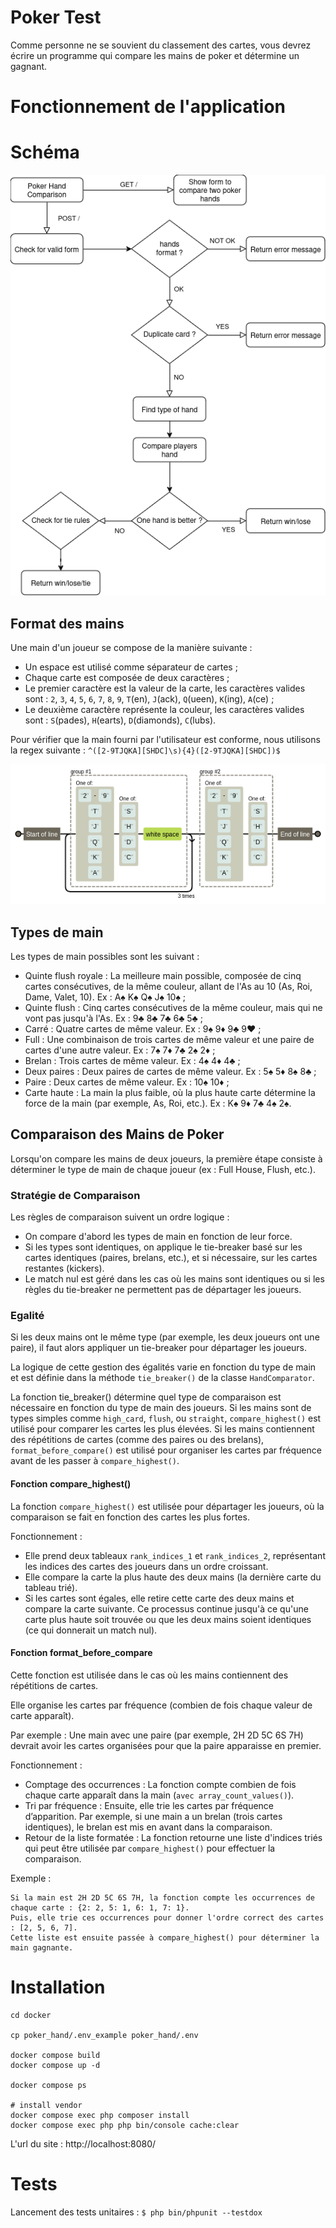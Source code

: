 Poker Test
==========

Comme personne ne se souvient du classement des cartes, vous devrez écrire un programme qui compare les mains de poker et détermine un gagnant.

# Fonctionnement de l'application

# Schéma

![Schema](images/schema.png)

## Format des mains

Une main d'un joueur se compose de la manière suivante :
* Un espace est utilisé comme séparateur de cartes ;
* Chaque carte est composée de deux caractères ;
* Le premier caractère est la valeur de la carte, les caractères valides sont : `2`, `3`, `4`, `5`, `6`, `7`, `8`, `9`, `T`(en), `J`(ack), `Q`(ueen), `K`(ing), `A`(ce) ;
* Le deuxième caractère représente la couleur, les caractères valides sont : `S`(pades), `H`(earts), `D`(diamonds), `C`(lubs).

Pour vérifier que la main fourni par l'utilisateur est conforme, nous utilisons la regex suivante : `^([2-9TJQKA][SHDC]\s){4}([2-9TJQKA][SHDC])$`

![Regex main](images/regex.png)

## Types de main

Les types de main possibles sont les suivant :
* Quinte flush royale : La meilleure main possible, composée de cinq cartes consécutives, de la même couleur, allant de l'As au 10 (As, Roi, Dame, Valet, 10). Ex : A♠ K♠ Q♠ J♠ 10♠ ;
* Quinte flush : Cinq cartes consécutives de la même couleur, mais qui ne vont pas jusqu'à l'As. Ex : 9♣ 8♣ 7♣ 6♣ 5♣ ;
* Carré : Quatre cartes de même valeur. Ex : 9♠ 9♦ 9♣ 9♥ ;
* Full : Une combinaison de trois cartes de même valeur et une paire de cartes d'une autre valeur. Ex : 7♠ 7♦ 7♣ 2♠ 2♦ ;
* Brelan : Trois cartes de même valeur. Ex : 4♠ 4♦ 4♣ ;
* Deux paires : Deux paires de cartes de même valeur. Ex : 5♠ 5♦ 8♠ 8♣ ;
* Paire : Deux cartes de même valeur. Ex : 10♠ 10♦ ;
* Carte haute : La main la plus faible, où la plus haute carte détermine la force de la main (par exemple, As, Roi, etc.). Ex : K♠ 9♦ 7♣ 4♠ 2♠.

## Comparaison des Mains de Poker

Lorsqu'on compare les mains de deux joueurs, la première étape consiste à déterminer le type de main de chaque joueur (ex : Full House, Flush, etc.).

### Stratégie de Comparaison

Les règles de comparaison suivent un ordre logique :

* On compare d'abord les types de main en fonction de leur force.
* Si les types sont identiques, on applique le tie-breaker basé sur les cartes identiques (paires, brelans, etc.), et si nécessaire, sur les cartes restantes (kickers).
* Le match nul est géré dans les cas où les mains sont identiques ou si les règles du tie-breaker ne permettent pas de départager les joueurs.

### Egalité

Si les deux mains ont le même type (par exemple, les deux joueurs ont une paire), il faut alors appliquer un tie-breaker pour départager les joueurs. 

La logique de cette gestion des égalités varie en fonction du type de main et est définie dans la méthode `tie_breaker()` de la classe `HandComparator`. 

La fonction tie_breaker() détermine quel type de comparaison est nécessaire en fonction du type de main des joueurs.
Si les mains sont de types simples comme `high_card`, `flush`, ou `straight`, `compare_highest()` est utilisé pour comparer les cartes les plus élevées.
Si les mains contiennent des répétitions de cartes (comme des paires ou des brelans), `format_before_compare()` est utilisé pour organiser les cartes par fréquence avant de les passer à `compare_highest()`.

#### Fonction compare_highest()

La fonction `compare_highest()` est utilisée pour départager les joueurs, où la comparaison se fait en fonction des cartes les plus fortes.

Fonctionnement :
* Elle prend deux tableaux `rank_indices_1` et `rank_indices_2`, représentant les indices des cartes des joueurs dans un ordre croissant.
* Elle compare la carte la plus haute des deux mains (la dernière carte du tableau trié).
* Si les cartes sont égales, elle retire cette carte des deux mains et compare la carte suivante. Ce processus continue jusqu'à ce qu'une carte plus haute soit trouvée ou que les deux mains soient identiques (ce qui donnerait un match nul).

#### Fonction format_before_compare

Cette fonction est utilisée dans le cas où les mains contiennent des répétitions de cartes.

Elle organise les cartes par fréquence (combien de fois chaque valeur de carte apparaît). 

Par exemple : Une main avec une paire (par exemple, 2H 2D 5C 6S 7H) devrait avoir les cartes organisées pour que la paire apparaisse en premier.

Fonctionnement :
* Comptage des occurrences : La fonction compte combien de fois chaque carte apparaît dans la main (`avec array_count_values()`).
* Tri par fréquence : Ensuite, elle trie les cartes par fréquence d’apparition. Par exemple, si une main a un brelan (trois cartes identiques), le brelan est mis en avant dans la comparaison.
* Retour de la liste formatée : La fonction retourne une liste d'indices triés qui peut être utilisée par `compare_highest()` pour effectuer la comparaison.

Exemple :
```
Si la main est 2H 2D 5C 6S 7H, la fonction compte les occurrences de chaque carte : {2: 2, 5: 1, 6: 1, 7: 1}.
Puis, elle trie ces occurrences pour donner l'ordre correct des cartes : [2, 5, 6, 7].
Cette liste est ensuite passée à compare_highest() pour déterminer la main gagnante.
```

# Installation

```
cd docker

cp poker_hand/.env_example poker_hand/.env

docker compose build
docker compose up -d

docker compose ps

# install vendor
docker compose exec php composer install
docker compose exec php php bin/console cache:clear
```

L'url du site : http://localhost:8080/

# Tests

Lancement des tests unitaires : `$ php bin/phpunit --testdox`